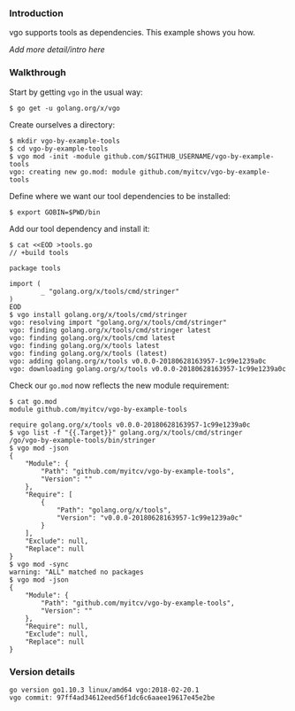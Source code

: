 <!-- __JSON: egrunner script.sh # LONG ONLINE

### Introduction

vgo supports tools as dependencies. This example shows you how.

_Add more detail/intro here_

### Walkthrough

Start by getting `vgo` in the usual way:

```
{{PrintBlock "go get vgo" -}}
```

Create ourselves a directory:


```
{{PrintBlock "setup" -}}
```

Define where we want our tool dependencies to be installed:


```
{{PrintBlock "set bin target" -}}
```

Add our tool dependency and install it:


```
{{PrintBlock "add tool dependency" -}}
```

Check our `go.mod` now reflects the new module requirement:


```
{{PrintBlock "check go.mod" -}}
```

### Version details

```
{{PrintBlockOut "version details" -}}
```

-->

### Introduction

vgo supports tools as dependencies. This example shows you how.

_Add more detail/intro here_

### Walkthrough

Start by getting `vgo` in the usual way:

```
$ go get -u golang.org/x/vgo
```

Create ourselves a directory:


```
$ mkdir vgo-by-example-tools
$ cd vgo-by-example-tools
$ vgo mod -init -module github.com/$GITHUB_USERNAME/vgo-by-example-tools
vgo: creating new go.mod: module github.com/myitcv/vgo-by-example-tools
```

Define where we want our tool dependencies to be installed:


```
$ export GOBIN=$PWD/bin
```

Add our tool dependency and install it:


```
$ cat <<EOD >tools.go
// +build tools

package tools

import (
        _ "golang.org/x/tools/cmd/stringer"
)
EOD
$ vgo install golang.org/x/tools/cmd/stringer
vgo: resolving import "golang.org/x/tools/cmd/stringer"
vgo: finding golang.org/x/tools/cmd/stringer latest
vgo: finding golang.org/x/tools/cmd latest
vgo: finding golang.org/x/tools latest
vgo: finding golang.org/x/tools (latest)
vgo: adding golang.org/x/tools v0.0.0-20180628163957-1c99e1239a0c
vgo: downloading golang.org/x/tools v0.0.0-20180628163957-1c99e1239a0c
```

Check our `go.mod` now reflects the new module requirement:


```
$ cat go.mod
module github.com/myitcv/vgo-by-example-tools

require golang.org/x/tools v0.0.0-20180628163957-1c99e1239a0c
$ vgo list -f "{{.Target}}" golang.org/x/tools/cmd/stringer
/go/vgo-by-example-tools/bin/stringer
$ vgo mod -json
{
	"Module": {
		"Path": "github.com/myitcv/vgo-by-example-tools",
		"Version": ""
	},
	"Require": [
		{
			"Path": "golang.org/x/tools",
			"Version": "v0.0.0-20180628163957-1c99e1239a0c"
		}
	],
	"Exclude": null,
	"Replace": null
}
$ vgo mod -sync
warning: "ALL" matched no packages
$ vgo mod -json
{
	"Module": {
		"Path": "github.com/myitcv/vgo-by-example-tools",
		"Version": ""
	},
	"Require": null,
	"Exclude": null,
	"Replace": null
}
```

### Version details

```
go version go1.10.3 linux/amd64 vgo:2018-02-20.1
vgo commit: 97ff4ad34612eed56f1dc6c6aaee19617e45e2be
```

<!-- END -->
